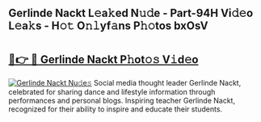 ## Gerlinde Nackt L𝚎a𝚔ed N𝚞𝚍e - Part-94H Vi𝚍𝚎o L𝚎a𝚔s - H𝚘𝚝 O𝚗𝚕yf𝚊ns P𝚑𝚘tos bxOsV

# <h2><a href="http://kf5jeu.oniu.top/?m=Gerlinde+Nackt">🔗👉 🔴 Gerlinde Nackt P𝚑ot𝚘𝚜 V𝚒d𝚎o</a></h2>

[![Gerlinde Nackt Nu𝚍e𝚜](https://i.imgur.com/0qMVB7G.gif)](http://kf5jeu.oniu.top/?m=Gerlinde+Nackt)
Social media thought leader Gerlinde Nackt, celebrated for sharing dance and lifestyle information through performances and personal blogs. Inspiring teacher Gerlinde Nackt, recognized for their ability to inspire and educate their students.  
